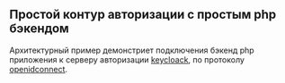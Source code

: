 ## Простой контур авторизации c простым php бэкендом


Архитектурный пример демонстриет подключения бэкенд php приложения к серверу авторизации [keycloack](https://www.keycloak.org/),
по протоколу [openidconnect](https://openid.net/connect/).  